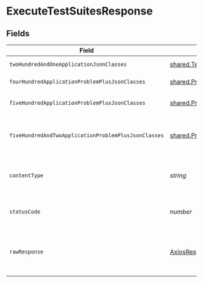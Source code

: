 # ExecuteTestSuitesResponse


## Fields

| Field                                                                                         | Type                                                                                          | Required                                                                                      | Description                                                                                   |
| --------------------------------------------------------------------------------------------- | --------------------------------------------------------------------------------------------- | --------------------------------------------------------------------------------------------- | --------------------------------------------------------------------------------------------- |
| `twoHundredAndOneApplicationJsonClasses`                                                      | [shared.TestSuiteExecutionsResult](../../../sdk/models/shared/testsuiteexecutionsresult.md)[] | :heavy_minus_sign:                                                                            | successful operation                                                                          |
| `fourHundredApplicationProblemPlusJsonClasses`                                                | [shared.Problem](../../../sdk/models/shared/problem.md)[]                                     | :heavy_minus_sign:                                                                            | problem with request body                                                                     |
| `fiveHundredApplicationProblemPlusJsonClasses`                                                | [shared.Problem](../../../sdk/models/shared/problem.md)[]                                     | :heavy_minus_sign:                                                                            | problem with test suites executions                                                           |
| `fiveHundredAndTwoApplicationProblemPlusJsonClasses`                                          | [shared.Problem](../../../sdk/models/shared/problem.md)[]                                     | :heavy_minus_sign:                                                                            | problem with communicating with kubernetes cluster                                            |
| `contentType`                                                                                 | *string*                                                                                      | :heavy_check_mark:                                                                            | HTTP response content type for this operation                                                 |
| `statusCode`                                                                                  | *number*                                                                                      | :heavy_check_mark:                                                                            | HTTP response status code for this operation                                                  |
| `rawResponse`                                                                                 | [AxiosResponse](https://axios-http.com/docs/res_schema)                                       | :heavy_minus_sign:                                                                            | Raw HTTP response; suitable for custom response parsing                                       |